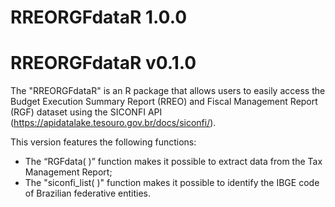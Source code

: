 # RREORGFdataR 1.0.0

# RREORGFdataR v0.1.0

The "RREORGFdataR" is an R package that allows users to easily access the Budget Execution Summary Report (RREO) and Fiscal Management Report (RGF) dataset using the SICONFI API (https://apidatalake.tesouro.gov.br/docs/siconfi/).

This version features the following functions:

* The “RGFdata( )” function makes it possible to extract data from the Tax Management Report;
* The "siconfi_list( )" function makes it possible to identify the IBGE code of Brazilian federative entities.
